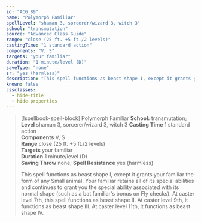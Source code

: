```yaml
---
id: "ACG_89"
name: "Polymorph Familiar"
spellLevel: "shaman 3, sorcerer/wizard 3, witch 3"
school: "transmutation"
source: "Advanced Class Guide"
range: "close (25 ft. +5 ft./2 levels)"
castingTime: "1 standard action"
components: "V, S"
targets: "your familiar"
duration: "1 minute/level (D)"
saveType: "none"
sr: "yes (harmless)"
description: "This spell functions as beast shape I, except it grants your familiar the form of any Small animal. Your familiar retains all of its special abilities and continues to grant you the special ability associated with its normal shape (such as a bat familiar's bonus on Fly checks). At caster level 7th, this spell functions as beast shape II. At caster level 9th, it functions as beast shape III. At caster level 11th, it functions as beast shape IV."
known: false
cssclasses:
  - hide-title
  - hide-properties
---
```


> [!spellbook-spell-block] Polymorph Familiar
> **School:** transmutation; **Level** shaman 3, sorcerer/wizard 3, witch 3
> **Casting Time** 1 standard action  
> **Components** V, S  
> **Range** close (25 ft. +5 ft./2 levels)  
> **Targets** your familiar  
> **Duration** 1 minute/level (D)  
> **Saving Throw** none; **Spell Resistance** yes (harmless)
> 
> This spell functions as beast shape I, except it grants your familiar the form of any Small animal. Your familiar retains all of its special abilities and continues to grant you the special ability associated with its normal shape (such as a bat familiar's bonus on Fly checks). At caster level 7th, this spell functions as beast shape II. At caster level 9th, it functions as beast shape III. At caster level 11th, it functions as beast shape IV.